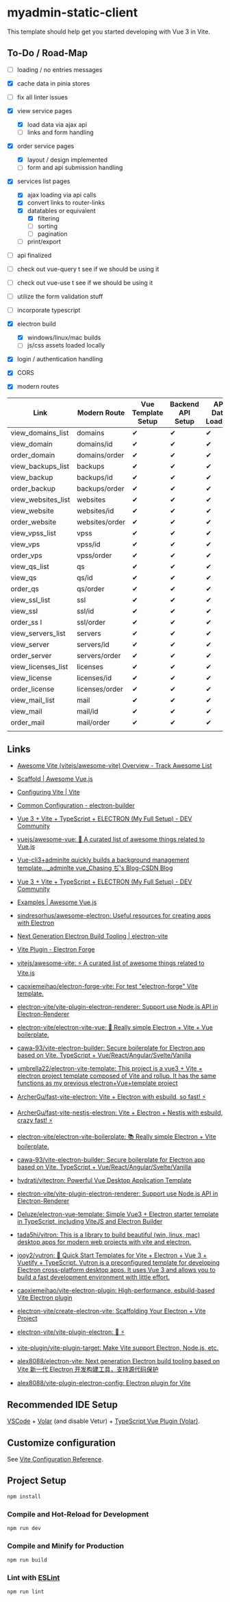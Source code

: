 # myadmin-static-client

This template should help get you started developing with Vue 3 in Vite.

## To-Do / Road-Map

* [ ] loading / no entries messages
* [x] cache data in pinia stores
* [ ] fix all linter issues
* [x] view service pages
  * [x] load data via ajax api
  * [ ] links and form handling
* [x] order service pages
  * [x] layout / design implemented
  * [ ] form and api submission handling
* [x] services list pages
  * [x] ajax loading via api calls
  * [x] convert links to router-links
  * [x] datatables or equivalent
    * [x] filtering
    * [ ] sorting
    * [ ] pagination
  * [ ] print/export
* [ ] api finalized
* [ ] check out vue-query t see if we should be using it
* [ ] check out vue-use t see if we should be using it
* [ ] utilize the form validation stuff
* [ ] incorporate typescript
* [x] electron build
  * [x] windows/linux/mac builds
  * [ ] js/css assets loaded locally
* [x] login / authentication handling
* [x] CORS
* [x] modern routes


| Link| Modern Route | Vue Template Setup | Backend API Setup | API Data Loading | Form Submission Handling | API Calls Condensed | Utilize Pinia State |
| ---- | ---- | ------------------ | ----------------- | ---------------- | ------------------------ | ------------------- | ------------------- |
| view_domains_list | domains | ✔ | ✔ | ✔ | ❌ | ❌ | ❌ |
| view_domain | domains/id | ✔ | ✔ | ✔ | ❌ | ❌ | ✔ |
| order_domain| domains/order | ✔ | ✔ | ✔ | ❌ | ❌ | ❌ |
| view_backups_list | backups | ✔ | ✔ | ✔ | ❌ | ❌ | ❌ |
| view_backup | backups/id | ✔ | ✔ | ✔ | ❌ | ❌ | ✔ |
| order_backup| backups/order | ✔ | ✔ | ✔ | ❌ | ❌ | ❌ |
| view_websites_list | websites | ✔ | ✔ | ✔ | ❌ | ❌ | ❌ |
| view_website | websites/id | ✔ | ✔ | ✔ | ❌ | ❌ | ✔ |
| order_website| websites/order | ✔ | ✔ | ✔ | ❌ | ❌ | ❌ |
| view_vpss_list | vpss | ✔ | ✔ | ✔ | ❌ | ❌ | ❌ |
| view_vps | vpss/id | ✔ | ✔ | ✔ | ❌ | ❌ | ✔ |
| order_vps| vpss/order | ✔ | ✔ | ✔ | ❌ | ❌ | ❌ |
| view_qs_list | qs | ✔ | ✔ | ✔ | ❌ | ❌ | ❌ |
| view_qs | qs/id | ✔ | ✔ | ✔ | ❌ | ❌ | ✔ |
| order_qs | qs/order | ✔ | ✔ | ✔ | ❌ | ❌ | ❌ |
| view_ssl_list | ssl | ✔ | ✔ | ✔ | ❌ | ❌ | ❌ |
| view_ssl | ssl/id | ✔ | ✔ | ✔ | ❌ | ❌ | ✔ |
| order_ss l| ssl/order | ✔ | ✔ | ✔ | ❌ | ❌ | ❌ |
| view_servers_list | servers | ✔ | ✔ | ✔ | ❌ | ❌ | ❌ |
| view_server | servers/id | ✔ | ✔ | ✔ | ❌ | ❌ | ✔ |
| order_server| servers/order | ✔ | ✔ | ✔ | ❌ | ❌ | ❌ |
| view_licenses_list | licenses | ✔ | ✔ | ✔ | ❌ | ❌ | ❌ |
| view_license | licenses/id | ✔ | ✔ | ✔ | ❌ | ❌ | ✔ |
| order_license| licenses/order | ✔ | ✔ | ✔ | ❌ | ❌ | ❌ |
| view_mail_list | mail | ✔ | ✔ | ✔ | ❌ | ❌ | ❌ |
| view_mail | mail/id | ✔ | ✔ | ✔ | ❌ | ❌ | ✔ |
| order_mail| mail/order | ✔ | ✔ | ✔ | ❌ | ❌ | ❌ |
|  |  |  |  |  |  |  |  |


## Links

* [Awesome Vite (vitejs/awesome-vite) Overview - Track Awesome List](https://www.trackawesomelist.com/vitejs/awesome-vite/readme/)
* [Scaffold | Awesome Vue.js](https://awesome-vue.js.org/components-and-libraries/scaffold.html)
* [Configuring Vite | Vite](https://v2.vitejs.dev/config/#resolve-alias)
* [Common Configuration - electron-builder](https://www.electron.build/configuration/configuration.html)
* [Vue 3 + Vite + TypeScript + ELECTRON (My Full Setup) - DEV Community](https://dev.to/brojenuel/vue-3-vite-typescript-electron-my-full-setup-kgm)

* [vuejs/awesome-vue: 🎉 A curated list of awesome things related to Vue.js](https://github.com/vuejs/awesome-vue)
* [Vue-cli3+adminlte quickly builds a background management template..._adminlte vue_Chasing ぢ's Blog-CSDN Blog](https://blog.csdn.net/weixin_43330752/article/details/88073837)
* [Vue 3 + Vite + TypeScript + ELECTRON (My Full Setup) - DEV Community](https://dev.to/brojenuel/vue-3-vite-typescript-electron-my-full-setup-kgm)
* [Examples | Awesome Vue.js](https://awesome-vue.js.org/resources/examples.html)
* [sindresorhus/awesome-electron: Useful resources for creating apps with Electron](https://github.com/sindresorhus/awesome-electron)
* [Next Generation Electron Build Tooling | electron-vite](https://evite.netlify.app/)
* [Vite Plugin - Electron Forge](https://www.electronforge.io/config/plugins/vite)
* [vitejs/awesome-vite: ⚡️ A curated list of awesome things related to Vite.js](https://github.com/vitejs/awesome-vite)

* [caoxiemeihao/electron-forge-vite: For test "electron-forge" Vite template.](https://github.com/caoxiemeihao/electron-forge-vite)
* [electron-vite/vite-plugin-electron-renderer: Support use Node.js API in Electron-Renderer](https://github.com/electron-vite/vite-plugin-electron-renderer/)
* [electron-vite/electron-vite-vue: 🥳 Really simple Electron + Vite + Vue boilerplate.](https://github.com/electron-vite/electron-vite-vue)
* [cawa-93/vite-electron-builder: Secure boilerplate for Electron app based on Vite. TypeScript + Vue/React/Angular/Svelte/Vanilla](https://github.com/cawa-93/vite-electron-builder)
* [umbrella22/electron-vite-template: This project is a vue3 + Vite + electron project template composed of Vite and rollup. It has the same functions as my previous electron+Vue+template project](https://github.com/umbrella22/electron-vite-template)
* [ArcherGu/fast-vite-electron: Vite + Electron with esbuild, so fast! ⚡](https://github.com/ArcherGu/fast-vite-electron)
* [ArcherGu/fast-vite-nestjs-electron: Vite + Electron + Nestjs with esbuild, crazy fast! ⚡](https://github.com/ArcherGu/fast-vite-nestjs-electron)
* [electron-vite/electron-vite-boilerplate: 📚 Really simple Electron + Vite boilerplate.](https://github.com/electron-vite/electron-vite-boilerplate)
* [cawa-93/vite-electron-builder: Secure boilerplate for Electron app based on Vite. TypeScript + Vue/React/Angular/Svelte/Vanilla](https://github.com/cawa-93/vite-electron-builder/)
* [hydrati/vitectron: Powerful Vue Desktop Application Template](https://github.com/hydrati/vitectron)
* [electron-vite/vite-plugin-electron-renderer: Support use Node.js API in Electron-Renderer](https://github.com/electron-vite/vite-plugin-electron-renderer)
* [Deluze/electron-vue-template: Simple Vue3 + Electron starter template in TypeScript, including ViteJS and Electron Builder](https://github.com/Deluze/electron-vue-template)
* [tada5hi/vitron: This is a library to build beautiful (win, linux, mac) desktop apps for modern web projects with vite and electron.](https://github.com/tada5hi/vitron)
* [jooy2/vutron: 💚 Quick Start Templates for Vite + Electron + Vue 3 + Vuetify + TypeScript. Vutron is a preconfigured template for developing Electron cross-platform desktop apps. It uses Vue 3 and allows you to build a fast development environment with little effort.](https://github.com/jooy2/vutron)
* [caoxiemeihao/vite-electron-plugin: High-performance, esbuild-based Vite Electron plugin](https://github.com/caoxiemeihao/vite-electron-plugin)
* [electron-vite/create-electron-vite: Scaffolding Your Electron + Vite Project](https://github.com/electron-vite/create-electron-vite)
* [electron-vite/vite-plugin-electron: 🔗 ⚡️](https://github.com/electron-vite/vite-plugin-electron)
* [vite-plugin/vite-plugin-target: Make Vite support Electron, Node.js, etc.](https://github.com/vite-plugin/vite-plugin-target)
* [alex8088/electron-vite: Next generation Electron build tooling based on Vite 新一代 Electron 开发构建工具，支持源代码保护](https://github.com/alex8088/electron-vite)
* [alex8088/vite-plugin-electron-config: Electron plugin for Vite](https://github.com/alex8088/vite-plugin-electron-config)


## Recommended IDE Setup

[VSCode](https://code.visualstudio.com/) + [Volar](https://marketplace.visualstudio.com/items?itemName=Vue.volar) (and disable Vetur) + [TypeScript Vue Plugin (Volar)](https://marketplace.visualstudio.com/items?itemName=Vue.vscode-typescript-vue-plugin).

## Customize configuration

See [Vite Configuration Reference](https://vitejs.dev/config/).

## Project Setup

```sh
npm install
```

### Compile and Hot-Reload for Development

```sh
npm run dev
```

### Compile and Minify for Production

```sh
npm run build
```

### Lint with [ESLint](https://eslint.org/)

```sh
npm run lint
```

